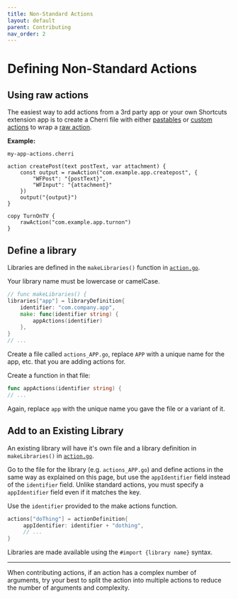 ```yaml
---
title: Non-Standard Actions
layout: default
parent: Contributing
nav_order: 2
---
```


# Defining Non-Standard Actions

## Using raw actions

The easiest way to add actions from a 3rd party app or your own Shortcuts extension app is to create a Cherri file with either [pastables](/language/pastables) or [custom actions](/language/custom-actions) to wrap a [raw action](/language/raw-actions).

**Example:**

`my-app-actions.cherri`
```
action createPost(text postText, var attachment) {
    const output = rawAction("com.example.app.createpost", {
        "WFPost": "{postText}",
        "WFInput": "{attachment}"
    })
    output("{output}")
}

copy TurnOnTV {
    rawAction("com.example.app.turnon")
}
```

## Define a library

Libraries are defined in the `makeLibraries()` function in [`action.go`](https://github.com/electrikmilk/cherri/blob/main/action.go).

Your library name must be lowercase or camelCase.

```go
// func makeLibraries() {
libraries["app"] = libraryDefinition{
	identifier: "com.company.app",
	make: func(identifier string) {
		appActions(identifier)
	},
}
// ...
```

Create a file called `actions_APP.go`, replace `APP` with a unique name for the app, etc. that you are adding actions for.

Create a function in that file:

```go
func appActions(identifier string) {
// ...
```

Again, replace `app` with the unique name you gave the file or a variant of it.

## Add to an Existing Library

An existing library will have it's own file and a library definition in `makeLibraries()` in [`action.go`](https://github.com/electrikmilk/cherri/blob/main/action.go).

Go to the file for the library (e.g. `actions_APP.go`) and define actions in the same way as explained on this page, but use the `appIdentifier` field instead of the `identifier` field. Unlike standard actions, you must specify a `appIdentifier` field even if it matches the key.

Use the `identifier` provided to the make actions function.

```go
actions["doThing"] = actionDefinition{
     appIdentifier: identifier + "dothing",
     // ...
}
```

Libraries are made available using the `#import {library name}` syntax.

---

When contributing actions, if an action has a complex number of arguments, try your best to split the action into
multiple actions to reduce the number of arguments and complexity.
